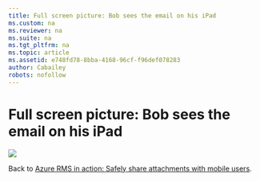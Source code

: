 ```yaml
---
title: Full screen picture: Bob sees the email on his iPad
ms.custom: na
ms.reviewer: na
ms.suite: na
ms.tgt_pltfrm: na
ms.topic: article
ms.assetid: e748fd78-8bba-4168-96cf-f96def078283
author: Cabailey
robots: nofollow
---
```

# Full screen picture: Bob sees the email on his iPad
![](/Image/AzRMS_StoryboardEmaill2.PNG)

Back to [Azure RMS in action: Safely share attachments with mobile users](http://technet.microsoft.com/library/jj585026.aspx).

